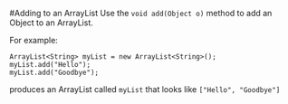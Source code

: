 #Adding to an ArrayList
Use the `void add(Object o)` method to add an Object to an ArrayList.

For example:

    ArrayList<String> myList = new ArrayList<String>();
    myList.add("Hello");
    myList.add("Goodbye");

produces an ArrayList called `myList` that looks like `["Hello", "Goodbye"]`